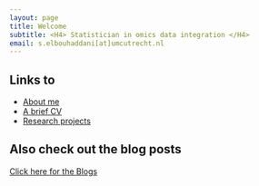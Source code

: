 ```yaml
---
layout: page
title: Welcome
subtitle: <H4> Statistician in omics data integration </H4>
email: s.elbouhaddani[at]umcutrecht.nl
---
```


## Links to

- [About me](aboutme.md)
- [A brief CV](curr_vitae.md)
- [Research projects](projects.md)

## Also check out the blog posts

[Click here for the Blogs](blog)
